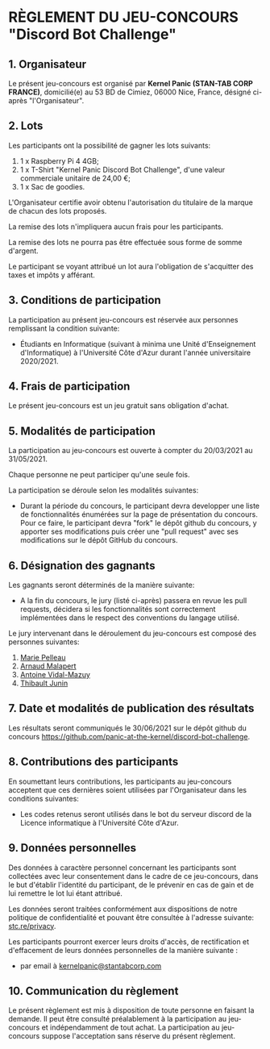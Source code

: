 # RÈGLEMENT DU JEU-CONCOURS "Discord Bot Challenge"
## 1. Organisateur
Le présent jeu-concours est organisé par **Kernel Panic (STAN-TAB CORP FRANCE)**, domicilié(e) au 53 BD de Cimiez, 06000 Nice, France, désigné ci-après "l'Organisateur".

## 2. Lots
Les participants ont la possibilité de gagner les lots suivants:

1. 1 x Raspberry Pi 4 4GB;
2. 1 x T-Shirt "Kernel Panic Discord Bot Challenge", d'une valeur commerciale unitaire de 24,00 €;
3. 1 x Sac de goodies.

L'Organisateur certifie avoir obtenu l'autorisation du titulaire de la marque de chacun des lots proposés.

La remise des lots n'impliquera aucun frais pour les participants.

La remise des lots ne pourra pas être effectuée sous forme de somme d'argent.

Le participant se voyant attribué un lot aura l'obligation de s'acquitter des taxes et impôts y afférant.

## 3. Conditions de participation
La participation au présent jeu-concours est réservée aux personnes remplissant la condition suivante:
* Étudiants en Informatique (suivant à minima une Unité d'Enseignement d'Informatique) à l'Université Côte d'Azur durant l'année universitaire 2020/2021.

## 4. Frais de participation
Le présent jeu-concours est un jeu gratuit sans obligation d'achat.

## 5. Modalités de participation

La participation au jeu-concours est ouverte à compter du 20/03/2021 au 31/05/2021.

Chaque personne ne peut participer qu'une seule fois.

La participation se déroule selon les modalités suivantes:
* Durant la période du concours, le participant devra developper une liste de fonctionnalités énumérées sur la page de présentation du concours. Pour ce faire, le participant devra "fork" le dépôt github du concours, y apporter ses modifications puis créer une "pull request" avec ses modifications sur le dépôt GitHub du concours.

## 6. Désignation des gagnants
Les gagnants seront déterminés de la manière suivante:
* A la fin du concours, le jury (listé ci-après) passera en revue les pull requests, décidera si les fonctionnalités sont correctement implémentées dans le respect des conventions du langage utilisé.

Le jury intervenant dans le déroulement du jeu-concours est composé des personnes suivantes:
1. [Marie Pelleau](https://github.com/mpelleau)
2. [Arnaud Malapert](https://github.com/arnaud-m)
3. [Antoine Vidal-Mazuy](https://github.com/Brotherta)
4. [Thibault Junin](https://github.com/thibaultjunin/)

## 7. Date et modalités de publication des résultats
Les résultats seront communiqués le 30/06/2021 sur le dépôt github du concours https://github.com/panic-at-the-kernel/discord-bot-challenge.

## 8. Contributions des participants

En soumettant leurs contributions, les participants au jeu-concours acceptent que ces dernières soient utilisées par l'Organisateur dans les conditions suivantes:
* Les codes retenus seront utilisés dans le bot du serveur discord de la Licence informatique à l'Université Côte d'Azur.

## 9. Données personnelles
Des données à caractère personnel concernant les participants sont collectées avec leur consentement dans le cadre de ce jeu-concours, dans le but d'établir l'identité du participant, de le prévenir en cas de gain et de lui remettre le lot lui étant attribué.

Les données seront traitées conformément aux dispositions de notre politique de confidentialité et pouvant être consultée à l'adresse suivante: [stc.re/privacy](https://stc.re/privacy).

Les participants pourront exercer leurs droits d'accès, de rectification et d'effacement de leurs données personnelles de la manière suivante :
* par email à [kernelpanic@stantabcorp.com](mailto:kernelpanic@stantabcorp.com)

## 10. Communication du règlement
Le présent règlement est mis à disposition de toute personne en faisant la demande. Il peut être consulté préalablement à la participation au jeu-concours et indépendamment de tout achat. La participation au jeu-concours suppose l'acceptation sans réserve du présent règlement.
